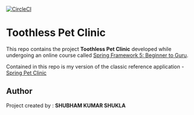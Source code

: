 [![CircleCI](https://circleci.com/gh/shubhamshukla7794/toothless-pet-clinic.svg?style=svg)](https://app.circleci.com/pipelines/github/shubhamshukla7794/toothless-pet-clinic)

# Toothless Pet Clinic
This repo contains the project **Toothless Pet Clinic** developed while undergoing an online course called [Spring Framework 5: Beginner to Guru](https://www.udemy.com/spring-framework-5-beginner-to-guru).

Contained in this repo is my version of the classic reference application - [Spring Pet Clinic](https://github.com/spring-projects/spring-petclinic)

##  Author
Project created by :
**SHUBHAM KUMAR SHUKLA**